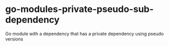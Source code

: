 # go-modules-private-pseudo-sub-dependency
Go module with a dependency that has a private dependency using pseudo versions
